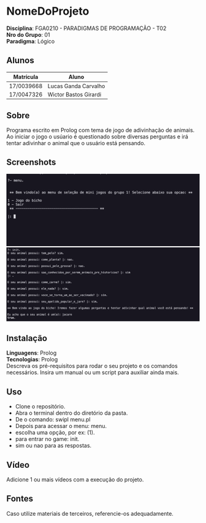 # NomeDoProjeto

**Disciplina**: FGA0210 - PARADIGMAS DE PROGRAMAÇÃO - T02 <br>
**Nro do Grupo**: 01<br>
**Paradigma**: Lógico<br>

## Alunos
|Matrícula | Aluno |
| -- | -- |
| 17/0039668  |  Lucas Ganda Carvalho |
| 17/0047326  |  Wictor Bastos Girardi|
## Sobre 
Programa escrito em Prolog com tema de jogo de adivinhação de animais. Ao iniciar o jogo o usúario é questionado sobre diversas perguntas e irá tentar adivinhar o animal que o usuário está pensando.

## Screenshots
![screenshot1](assets/menu.png)
![screenshot2](assets/game.png)

## Instalação 
**Linguagens**: Prolog<br>
**Tecnologias**: Prolog<br>
Descreva os pré-requisitos para rodar o seu projeto e os comandos necessários.
Insira um manual ou um script para auxiliar ainda mais.

## Uso 
- Clone o repositório.
- Abra o terminal dentro do diretório da pasta.
- De o comando:  swipl menu.pl
- Depois para acessar o menu: menu.
- escolha uma opção, por ex: (1).
- para entrar no game: init.
- sim ou nao para as respostas.

## Vídeo
Adicione 1 ou mais vídeos com a execução do projeto.

## Fontes
Caso utilize materiais de terceiros, referencie-os adequadamente.
